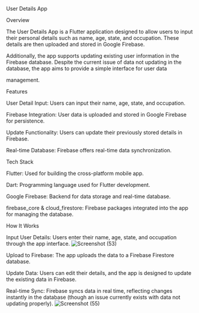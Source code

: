 User Details App

Overview

The User Details App is a Flutter application designed to allow users to input their personal details such as name, age, state, and occupation. These details are then uploaded and stored in Google Firebase. 

Additionally, the app supports updating existing user information in the Firebase database. Despite the current issue of data not updating in the database, the app aims to provide a simple interface for user data 

management.

Features

User Detail Input: Users can input their name, age, state, and occupation.

Firebase Integration: User data is uploaded and stored in Google Firebase for persistence.

Update Functionality: Users can update their previously stored details in Firebase.

Real-time Database: Firebase offers real-time data synchronization.

Tech Stack

Flutter: Used for building the cross-platform mobile app.

Dart: Programming language used for Flutter development.

Google Firebase: Backend for data storage and real-time database.

firebase_core & cloud_firestore: Firebase packages integrated into the app for managing the database.

How It Works

Input User Details: Users enter their name, age, state, and occupation through the app interface.
![Screenshot (53)](https://github.com/user-attachments/assets/2c15242b-908e-4867-a0e5-31f666680b79)

Upload to Firebase: The app uploads the data to a Firebase Firestore database.

Update Data: Users can edit their details, and the app is designed to update the existing data in Firebase.

Real-time Sync: Firebase syncs data in real time, reflecting changes instantly in the database (though an issue currently exists with data not updating properly).
![Screenshot (55)](https://github.com/user-attachments/assets/66a233f4-6f85-444d-b505-3c6509dc667b)

